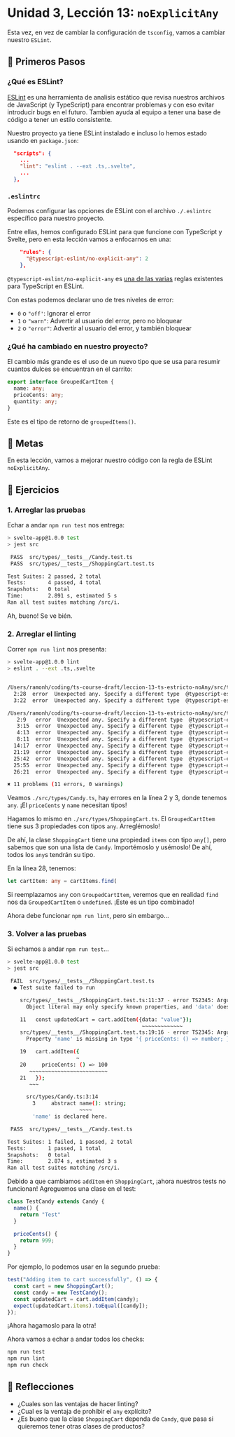 # Unidad 3, Lección 13: `noExplicitAny`

Esta vez, en vez de cambiar la configuración de `tsconfig`, vamos a cambiar nuestro `ESLint`.

## 🐾 Primeros Pasos

### ¿Qué es ESLint?

[ESLint](https://eslint.org/) es una herramienta de analisis estático que revisa nuestros archivos de JavaScript (y TypeScript) para encontrar problemas y con eso evitar introducir bugs en el futuro. Tambien ayuda al equipo a tener una base de código a tener un estilo consistente.

Nuestro proyecto ya tiene ESLint instalado e incluso lo hemos estado usando en `package.json`:

```json
  "scripts": {
    ...
    "lint": "eslint . --ext .ts,.svelte",
    ...
  },
```

### `.eslintrc`

Podemos configurar las opciones de ESLint con el archivo `./.eslintrc` específico para nuestro proyecto.

Entre ellas, hemos configurado ESLint para que funcione con TypeScript y Svelte, pero en esta lección vamos a enfocarnos en una:

```json
    "rules": { 
      "@typescript-eslint/no-explicit-any": 2
    },
```

`@typescript-eslint/no-explicit-any` es [una de las varias](https://typescript-eslint.io/rules/) reglas existentes para TypeScript en ESLint.

Con estas podemos declarar uno de tres niveles de error:

- `0` o `"off'`: Ignorar el error
- `1` o `"warn"`: Advertir al usuario del error, pero no bloquear
- `2` o `"error"`: Advertir al usuario del error, y también bloquear

### ¿Qué ha cambiado en nuestro proyecto?

El cambio más grande es el uso de un nuevo tipo que se usa para resumir cuantos dulces se encuentran en el carrito:

```typescript
export interface GroupedCartItem {
  name: any;
  priceCents: any;
  quantity: any;
}
```

Este es el tipo de retorno de `groupedItems()`.

## 🥅 Metas

En esta lección, vamos a mejorar nuestro código con la regla de ESLint `noExplicitAny`.

## 🤸 Ejercicios

### 1. Arreglar las pruebas

Echar a andar `npm run test` nos entrega:

```bash
> svelte-app@1.0.0 test
> jest src

 PASS  src/types/__tests__/Candy.test.ts
 PASS  src/types/__tests__/ShoppingCart.test.ts

Test Suites: 2 passed, 2 total
Tests:       4 passed, 4 total
Snapshots:   0 total
Time:        2.891 s, estimated 5 s
Ran all test suites matching /src/i.
```

Ah, bueno! Se ve bién.

### 2. Arreglar el linting

Correr `npm run lint` nos presenta:

```bash
> svelte-app@1.0.0 lint
> eslint . --ext .ts,.svelte


/Users/ramonh/coding/ts-course-draft/leccion-13-ts-estricto-noAny/src/types/Candy.ts
  2:28  error  Unexpected any. Specify a different type  @typescript-eslint/no-explicit-any
  3:22  error  Unexpected any. Specify a different type  @typescript-eslint/no-explicit-any

/Users/ramonh/coding/ts-course-draft/leccion-13-ts-estricto-noAny/src/types/ShoppingCart.ts
   2:9   error  Unexpected any. Specify a different type  @typescript-eslint/no-explicit-any
   3:15  error  Unexpected any. Specify a different type  @typescript-eslint/no-explicit-any
   4:13  error  Unexpected any. Specify a different type  @typescript-eslint/no-explicit-any
   8:11  error  Unexpected any. Specify a different type  @typescript-eslint/no-explicit-any
  14:17  error  Unexpected any. Specify a different type  @typescript-eslint/no-explicit-any
  21:19  error  Unexpected any. Specify a different type  @typescript-eslint/no-explicit-any
  25:42  error  Unexpected any. Specify a different type  @typescript-eslint/no-explicit-any
  25:55  error  Unexpected any. Specify a different type  @typescript-eslint/no-explicit-any
  26:21  error  Unexpected any. Specify a different type  @typescript-eslint/no-explicit-any

✖ 11 problems (11 errors, 0 warnings)
```

Veamos `./src/types/Candy.ts`, hay errores en la línea 2 y 3, donde tenemos `any`. ¡El `priceCents` y `name` necesitan tipos!

Hagamos lo mismo en `./src/types/ShoppingCart.ts`. El `GroupedCartItem` tiene sus 3 propiedades con tipos `any`. Arreglémoslo!

De ahí, la clase `ShoppingCart` tiene una propiedad `items` con tipo `any[]`, pero sabemos que son una lista de `Candy`. Importémoslo y usémoslo! De ahí, todos los `any`s tendrán su tipo.

En la línea 28, tenemos: 

```typescript
let cartItem: any = cartItems.find(
```

Si reemplazamos `any` con `GroupedCartItem`, veremos que en realidad `find` nos da `GroupedCartItem` o `undefined`. ¡Este es un tipo combinado!

Ahora debe funcionar `npm run lint`, pero sin embargo...

### 3. Volver a las pruebas

Si echamos a andar `npm run test`...

```bash
> svelte-app@1.0.0 test
> jest src

 FAIL  src/types/__tests__/ShoppingCart.test.ts
  ● Test suite failed to run

    src/types/__tests__/ShoppingCart.test.ts:11:37 - error TS2345: Argument of type '{ data: string; }' is not assignable to parameter of type 'Candy'.
      Object literal may only specify known properties, and 'data' does not exist in type 'Candy'.

    11   const updatedCart = cart.addItem({data: "value"});
                                           ~~~~~~~~~~~~~
    src/types/__tests__/ShoppingCart.test.ts:19:16 - error TS2345: Argument of type '{ priceCents: () => number; }' is not assignable to parameter of type 'Candy'.
      Property 'name' is missing in type '{ priceCents: () => number; }' but required in type 'Candy'.

    19   cart.addItem({
                      ~
    20     priceCents: () => 100
       ~~~~~~~~~~~~~~~~~~~~~~~~~
    21   });
       ~~~

      src/types/Candy.ts:3:14
        3     abstract name(): string;
                       ~~~~
        'name' is declared here.

 PASS  src/types/__tests__/Candy.test.ts

Test Suites: 1 failed, 1 passed, 2 total
Tests:       1 passed, 1 total
Snapshots:   0 total
Time:        2.874 s, estimated 3 s
Ran all test suites matching /src/i.
```

Debido a que cambiamos `addItem` en `ShoppingCart`, ¡ahora nuestros tests no funcionan! Agreguemos una clase en el test:

```typescript
class TestCandy extends Candy {
  name() {
    return "Test"
  }

  priceCents() {
    return 999;
  }
}
```

Por ejemplo, lo podemos usar en la segundo prueba:

```typescript
test("Adding item to cart successfully", () => {
  const cart = new ShoppingCart();
  const candy = new TestCandy();
  const updatedCart = cart.addItem(candy);
  expect(updatedCart.items).toEqual([candy]);
});
```

¡Ahora hagamoslo para la otra!

Ahora vamos a echar a andar todos los checks:

```bash
npm run test
npm run lint
npm run check
```

## 🤔 Reflecciones

- ¿Cuales son las ventajas de hacer linting?
- ¿Cual es la ventaja de prohibir el `any` explícito? 
- ¿Es bueno que la clase `ShoppingCart` dependa de `Candy`, que pasa si quieremos tener otras clases de productos?
